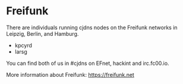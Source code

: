 # Freifunk

There are individuals running cjdns nodes on the Freifunk networks in Leipzig,
Berlin, and Hamburg.

- kpcyrd
- larsg

You can find both of us in #cjdns on EFnet, hackint and irc.fc00.io.

More information about Freifunk: https://freifunk.net
